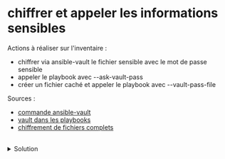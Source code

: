 # chiffrer et appeler les informations sensibles

Actions à réaliser sur l'inventaire :
- chiffrer via ansible-vault le fichier sensible avec le mot de passe sensible
- appeler le playbook avec --ask-vault-pass
- créer un fichier caché et appeler le playbook avec --vault-pass-file

Sources :
- [commande ansible-vault](https://docs.ansible.com/ansible/latest/cli/ansible-vault.html)
- [vault dans les playbooks](https://docs.ansible.com/ansible/latest/vault_guide/vault_managing_passwords.html)
- [chiffrement de fichiers complets](https://docs.ansible.com/ansible/latest/vault_guide/vault_using_encrypted_content.html)
<br>

<details>

<summary>Solution</summary>

## Chiffrement 
Chiffrer le fichier inventory/group_vars/all/vault.yml et utiliser le mot de passe sensible
```plain
ansible-vault encrypt inventory/group_vars/all/vault.yml --ask-vault-pass
```{{exec}}

## Appels et tests
Appeler le playbook avec le mot de passe vault
```plain
ansible-playbook playbook/main.yml -i inventory --ask-vault-pass
```{{exec}}

Créer le fichier de mot de passe vault
```plain
echo "sensible" >> .vault_pass_file
```{{exec}}

Appeler le playbook avec le fichier
```plain
ansible-playbook playbook/main.yml -i inventory --vault-pass-file .vault_pass_file
```{{exec}}

</details>